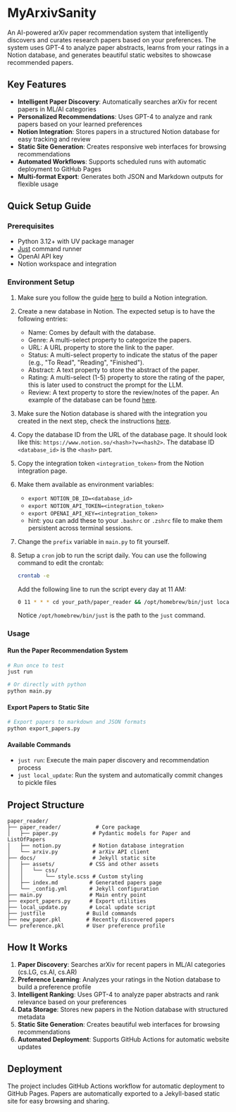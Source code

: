 # MyArxivSanity

An AI-powered arXiv paper recommendation system that intelligently discovers and curates research papers based on your preferences. The system uses GPT-4 to analyze paper abstracts, learns from your ratings in a Notion database, and generates beautiful static websites to showcase recommended papers.

## Key Features

- **Intelligent Paper Discovery**: Automatically searches arXiv for recent papers in ML/AI categories
- **Personalized Recommendations**: Uses GPT-4 to analyze and rank papers based on your learned preferences
- **Notion Integration**: Stores papers in a structured Notion database for easy tracking and review
- **Static Site Generation**: Creates responsive web interfaces for browsing recommendations
- **Automated Workflows**: Supports scheduled runs with automatic deployment to GitHub Pages
- **Multi-format Export**: Generates both JSON and Markdown outputs for flexible usage

## Quick Setup Guide

### Prerequisites

- Python 3.12+ with UV package manager
- [Just](https://github.com/casey/just) command runner
- OpenAI API key
- Notion workspace and integration

### Environment Setup

1. Make sure you follow the guide [here](https://developers.notion.com/docs/create-a-notion-integration) to build a Notion integration.
2. Create a new database in Notion. The expected setup is to have the following entries:
	- Name: Comes by default with the database.
	- Genre: A multi-select property to categorize the papers.
	- URL: A URL property to store the link to the paper.
	- Status: A multi-select property to indicate the status of the paper (e.g., "To Read", "Reading", "Finished").
	- Abstract: A text property to store the abstract of the paper.
	- Rating: A multi-select (1-5) property to store the rating of the paper, this is later used to construct the prompt for the LLM.
	- Review: A text property to store the review/notes of the paper.
	An example of the database can be found [here](https://www.notion.so/2177828c84588004b3d8d0ae2771d5e7?v=2177828c8458806db6b9000cdc6e47fe&source=copy_link).
3. Make sure the Notion database is shared with the integration you created in the next step, check the instructions [here](https://developers.notion.com/docs/create-a-notion-integration).
4. Copy the database ID from the URL of the database page. It should look like this: `https://www.notion.so/<hash>?v=<hash2>`. The database ID `<database_id>` is the `<hash>` part.
5. Copy the integration token `<integration_token>` from the Notion integration page.
6. Make them available as environment variables:
	- `export NOTION_DB_ID=<database_id>`
	- `export NOTION_API_TOKEN=<integration_token>`
	- `export OPENAI_API_KEY=<integration_token>`
	- hint: you can add these to your `.bashrc` or `.zshrc` file to make them persistent across terminal sessions.
7. Change the `prefix` variable in `main.py` to fit yourself.
8. Setup a `cron` job to run the script daily. You can use the following command to edit the crontab:

	```bash
	crontab -e
	```

	Add the following line to run the script every day at 11 AM:

	```bash
	0 11 * * * cd your_path/paper_reader && /opt/homebrew/bin/just local_update >> /tmp/paper_reader.log 2>&1
	```
	Notice `/opt/homebrew/bin/just` is the path to the `just` command.

### Usage

#### Run the Paper Recommendation System

```bash
# Run once to test
just run

# Or directly with python
python main.py
```

#### Export Papers to Static Site

```bash
# Export papers to markdown and JSON formats
python export_papers.py
```

#### Available Commands

- `just run`: Execute the main paper discovery and recommendation process
- `just local_update`: Run the system and automatically commit changes to pickle files

## Project Structure

```
paper_reader/
├── paper_reader/           # Core package
│   ├── paper.py           # Pydantic models for Paper and ListOfPapers
│   ├── notion.py          # Notion database integration
│   └── arxiv.py           # arXiv API client
├── docs/                  # Jekyll static site
│   ├── assets/           # CSS and other assets
│   │   └── css/
│   │       └── style.scss # Custom styling
│   ├── index.md          # Generated papers page
│   └── _config.yml       # Jekyll configuration
├── main.py               # Main entry point
├── export_papers.py      # Export utilities
├── local_update.py       # Local update script
├── justfile             # Build commands
├── new_paper.pkl        # Recently discovered papers
└── preference.pkl       # User preference profile
```

## How It Works

1. **Paper Discovery**: Searches arXiv for recent papers in ML/AI categories (cs.LG, cs.AI, cs.AR)
2. **Preference Learning**: Analyzes your ratings in the Notion database to build a preference profile
3. **Intelligent Ranking**: Uses GPT-4 to analyze paper abstracts and rank relevance based on your preferences
4. **Data Storage**: Stores new papers in the Notion database with structured metadata
5. **Static Site Generation**: Creates beautiful web interfaces for browsing recommendations
6. **Automated Deployment**: Supports GitHub Actions for automatic website updates

## Deployment

The project includes GitHub Actions workflow for automatic deployment to GitHub Pages. Papers are automatically exported to a Jekyll-based static site for easy browsing and sharing.
